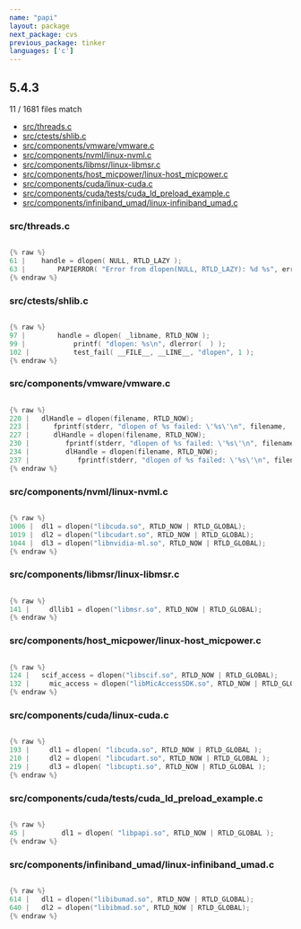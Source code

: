 ```yaml
---
name: "papi"
layout: package
next_package: cvs
previous_package: tinker
languages: ['c']
---
```

## 5.4.3
11 / 1681 files match

 - [src/threads.c](#srcthreadsc)
 - [src/ctests/shlib.c](#srcctestsshlibc)
 - [src/components/vmware/vmware.c](#srccomponentsvmwarevmwarec)
 - [src/components/nvml/linux-nvml.c](#srccomponentsnvmllinux-nvmlc)
 - [src/components/libmsr/linux-libmsr.c](#srccomponentslibmsrlinux-libmsrc)
 - [src/components/host_micpower/linux-host_micpower.c](#srccomponentshost_micpowerlinux-host_micpowerc)
 - [src/components/cuda/linux-cuda.c](#srccomponentscudalinux-cudac)
 - [src/components/cuda/tests/cuda_ld_preload_example.c](#srccomponentscudatestscuda_ld_preload_examplec)
 - [src/components/infiniband_umad/linux-infiniband_umad.c](#srccomponentsinfiniband_umadlinux-infiniband_umadc)

### src/threads.c

```c

{% raw %}
61 | 	handle = dlopen( NULL, RTLD_LAZY );
63 | 		PAPIERROR( "Error from dlopen(NULL, RTLD_LAZY): %d %s", errno,
{% endraw %}

```
### src/ctests/shlib.c

```c

{% raw %}
97 | 		handle = dlopen( _libname, RTLD_NOW );
99 | 			printf( "dlopen: %s\n", dlerror(  ) );
102 | 			test_fail( __FILE__, __LINE__, "dlopen", 1 );
{% endraw %}

```
### src/components/vmware/vmware.c

```c

{% raw %}
220 | 	dlHandle = dlopen(filename, RTLD_NOW);
223 | 	   fprintf(stderr, "dlopen of %s failed: \'%s\'\n", filename, 
227 | 	   dlHandle = dlopen(filename, RTLD_NOW);
230 | 	      fprintf(stderr, "dlopen of %s failed: \'%s\'\n", filename, 
234 | 	      dlHandle = dlopen(filename, RTLD_NOW);
237 | 	         fprintf(stderr, "dlopen of %s failed: \'%s\'\n", filename, 
{% endraw %}

```
### src/components/nvml/linux-nvml.c

```c

{% raw %}
1006 | 	dl1 = dlopen("libcuda.so", RTLD_NOW | RTLD_GLOBAL);
1019 | 	dl2 = dlopen("libcudart.so", RTLD_NOW | RTLD_GLOBAL);
1044 | 	dl3 = dlopen("libnvidia-ml.so", RTLD_NOW | RTLD_GLOBAL);
{% endraw %}

```
### src/components/libmsr/linux-libmsr.c

```c

{% raw %}
141 |     dllib1 = dlopen("libmsr.so", RTLD_NOW | RTLD_GLOBAL);
{% endraw %}

```
### src/components/host_micpower/linux-host_micpower.c

```c

{% raw %}
124 | 	scif_access = dlopen("libscif.so", RTLD_NOW | RTLD_GLOBAL);
132 |     mic_access = dlopen("libMicAccessSDK.so", RTLD_NOW | RTLD_GLOBAL);
{% endraw %}

```
### src/components/cuda/linux-cuda.c

```c

{% raw %}
193 |     dl1 = dlopen( "libcuda.so", RTLD_NOW | RTLD_GLOBAL );
210 |     dl2 = dlopen( "libcudart.so", RTLD_NOW | RTLD_GLOBAL );
219 |     dl3 = dlopen( "libcupti.so", RTLD_NOW | RTLD_GLOBAL );
{% endraw %}

```
### src/components/cuda/tests/cuda_ld_preload_example.c

```c

{% raw %}
45 |         dl1 = dlopen( "libpapi.so", RTLD_NOW | RTLD_GLOBAL );
{% endraw %}

```
### src/components/infiniband_umad/linux-infiniband_umad.c

```c

{% raw %}
614 | 	dl1 = dlopen("libibumad.so", RTLD_NOW | RTLD_GLOBAL);
640 | 	dl2 = dlopen("libibmad.so", RTLD_NOW | RTLD_GLOBAL);
{% endraw %}

```
